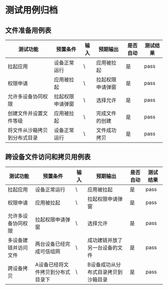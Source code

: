 # 测试用例归档

## 文件准备用例表

| 测试功能                     | 预置条件         | 输入 | 预期输出         | 是否自动 | 测试结果 |
| ---------------------------- | ---------------- | ---- | ---------------- | -------- | -------- |
| 拉起应用                     | 设备正常运行     | \    | 应用被拉起       | 是       | pass     |
| 权限申请                     | 应用被拉起       | \    | 拉起权限申请弹窗 | 是       | pass     |
| 允许多设备协同权限           | 拉起权限申请弹窗 | \    | 选择允许         | 是       | pass     |
| 创建文件并设置文件等级       | 应用被拉起       | \    | 完成文件的创建   | 是       | pass     |
| 将文件从沙箱拷贝到分布式目录 | 设备正常运行     | \    | 文件成功拷贝     | 是       | pass     |

## 跨设备文件访问和拷贝用例表

| 测试功能             | 预置条件                          | 输入 | 预期输出                            | 是否自动 | 测试结果 |
| -------------------- | --------------------------------- | ---- | ----------------------------------- | -------- | -------- |
| 拉起应用             | 设备正常运行                      | \    | 应用被拉起                          | 是       | pass     |
| 权限申请             | 应用被拉起                        | \    | 拉起权限申请弹窗                    | 是       | pass     |
| 允许多设备协同权限   | 拉起权限申请弹窗                  | \    | 选择允许                            | 是       | pass     |
| 多设备建链并访问文件 | 两台设备已经完成可信组网          | \    | 成功建链并放了另一台设备的文件      | 是       | pass     |
| 跨设备拷贝           | A设备已经将文件拷贝到分布式目录下 | \    | B设备成功从分布式目录拷贝到沙箱目录 | 是       | pass     |

